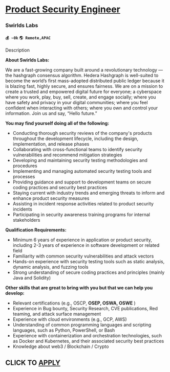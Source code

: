 # [Product Security Engineer](https://www.remotewlb.com/apply/product-security-engineer-81388)  
### Swirlds Labs  
#### `💰 ~0k` `🌎 Remote,APAC`  

Description

**About Swirlds Labs:**

We are a fast-growing company built around a revolutionary technology — the hashgraph consensus algorithm. Hedera Hashgraph is well-suited to become the world’s first mass-adopted distributed public ledger because it is blazing fast, highly secure, and ensures fairness. We are on a mission to create a trusted and empowered digital future for everyone; a cyberspace where you work, play, buy, sell, create, and engage socially; where you have safety and privacy in your digital communities; where you feel confident when interacting with others; where you own and control your information. Join us and say, “Hello future.”

**You may find yourself doing all of the following:**

  * Conducting thorough security reviews of the company's products throughout the development lifecycle, including the design, implementation, and release phases
  * Collaborating with cross-functional teams to identify security vulnerabilities and recommend mitigation strategies
  * Developing and maintaining security testing methodologies and procedures
  * Implementing and managing automated security testing tools and processes
  * Providing guidance and support to development teams on secure coding practices and security best practices
  * Staying current with industry trends and emerging threats to inform and enhance product security measures
  * Assisting in incident response activities related to product security incidents
  * Participating in security awareness training programs for internal stakeholders

**Qualification Requirements:**

  * Minimum 6 years of experience in application or product security, including 2-3 years of experience in software development or related field
  * Familiarity with common security vulnerabilities and attack vectors
  * Hands-on experience with security testing tools such as static analysis, dynamic analysis, and fuzzing tools
  * Strong understanding of secure coding practices and principles (mainly Java and Solidity)

**Other skills that are great to bring with you but that we can help you develop:**

  * Relevant certifications (e.g., OSCP, **OSEP, OSWA, OSWE** )
  * Experience in Bug bounty, Security Research, CVE publications, Red teaming, and attack surface management
  * Experience with cloud environments (e.g., GCP, AWS)
  * Understanding of common programming languages and scripting languages, such as Python, PowerShell, or Bash
  * Experience with containerization and orchestration technologies, such as Docker and Kubernetes, and their associated security best practices
  * Knowledge about web3 / Blockchain / Crypto

  
## CLICK TO [APPLY](https://www.remotewlb.com/apply/product-security-engineer-81388)

